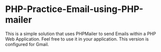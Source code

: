 # PHP-Practice-Email-using-PHP-mailer

This is a simple solution that uses PHPMailer to send Emails within a PHP Web Application. Feel free to use it in your application. This version is configured for Gmail.
